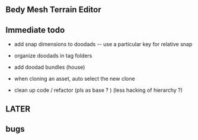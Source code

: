 

## Bedy Mesh Terrain Editor




## Immediate todo 

-  add snap dimensions to doodads -- use a particular key for relative snap 
- organize doodads in  tag folders 
- add doodad bundles (house) 

- when cloning an asset, auto select the new clone 

- clean up code / refactor (pls as base ? ) (less hacking of hierarchy ?)
 
 
## LATER  


## bugs 

 